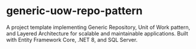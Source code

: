 # generic-uow-repo-pattern
A project template implementing Generic Repository, Unit of Work pattern, and Layered Architecture for scalable and maintainable applications. Built with Entity Framework Core, .NET 8, and SQL Server.
